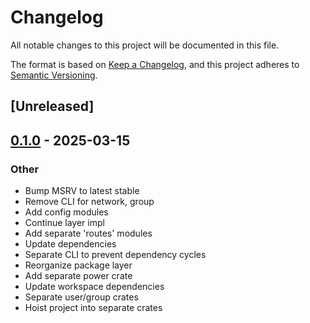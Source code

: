 # Changelog

All notable changes to this project will be documented in this file.

The format is based on [Keep a Changelog](https://keepachangelog.com/en/1.0.0/),
and this project adheres to [Semantic Versioning](https://semver.org/spec/v2.0.0.html).

## [Unreleased]

## [0.1.0](https://github.com/fossable/sandpolis/releases/tag/sandpolis-agent-v0.1.0) - 2025-03-15

### Other

- Bump MSRV to latest stable
- Remove CLI for network, group
- Add config modules
- Continue layer impl
- Add separate 'routes' modules
- Update dependencies
- Separate CLI to prevent dependency cycles
- Reorganize package layer
- Add separate power crate
- Update workspace dependencies
- Separate user/group crates
- Hoist project into separate crates
